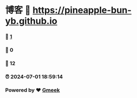# 博客 :link: https://pineapple-bun-yb.github.io 
### :page_facing_up: [1](https://pineapple-bun-yb.github.io/tag.html) 
### :speech_balloon: 0 
### :hibiscus: 12 
### :alarm_clock: 2024-07-01 18:59:14 
### Powered by :heart: [Gmeek](https://github.com/Meekdai/Gmeek)
